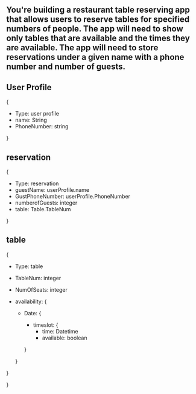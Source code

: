 ## You're building a restaurant table reserving app that allows users to reserve tables for specified numbers of people. The app will need to show only tables that are available and the times they are available. The app will need to store reservations under a given name with a phone number and number of guests.

## User Profile

{
  * Type: user profile
  * name: String
  * PhoneNumber: string

}

## reservation

{
  * Type: reservation
  * guestName: userProfile.name
  * GustPhoneNumber: userProfile.PhoneNumber
  * numberofGuests: integer
  * table: Table.TableNum

}


## table

{
  * Type: table
  * TableNum: integer
  * NumOfSeats: integer
  * availability: {
    * Date: {
      * timeslot: {
        * time: Datetime
        * available: boolean
        
      }

    }

  }

}
